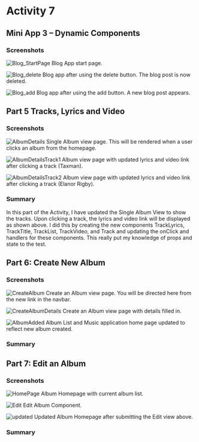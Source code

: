 # Activity 7

## Mini App 3 – Dynamic Components

### Screenshots
![Blog_StartPage](BlogStartPage.png)
Blog App start page.

![Blog_delete](BlogDelete.png)
Blog app after using the delete button. The blog post is now deleted.


![Blog_add](BlogAdd.png)
Blog app after using the add button. A new blog post appears.

## Part 5 Tracks, Lyrics and Video

### Screenshots
![AlbumDetails](AlbumDetails.png)
Single Album view page. This will be rendered when a user clicks an album from the homepage.

![AlbumDetailsTrack1](AlbumDetailsTrack1.png)
Album view page with updated lyrics and video link after clicking a track (Taxman).


![AlbumDetailsTrack2](AlbumDetailsTrack2.png)
Album view page with updated lyrics and video link after clicking a track (Elanor Rigby).

### Summary
In this part of the Activity, I have updated the Single Album View to show the tracks. Upon clicking a track, the lyrics and video link will be displayed as shown above. I did this by creating the new components TrackLyrics, TrackTitle, TrackList, TrackVideo, and Track and updating the onClick and handlers for these components. This really put my knowledge of props and state to the test.

## Part 6: Create New Album

### Screenshots
![CreateAlbum](CreateAlbum.png)
Create an Album view page. You will be directed here from the new link in the navbar.

![CreateAlbumDetails](CreateAlbumDetails.png)
Create an Album view page with details filled in.


![AlbumAdded](AlbumAdded.png)
Album List and Music application home page updated to reflect new album created.

### Summary

## Part 7: Edit an Album

### Screenshots
![HomePage](HomePage.png)
Album Homepage with current album list.

![Edit](Edit.png)
Edit Album Component.


![updated](updated.png)
Updated Album Homepage after submitting the Edit view above. 

### Summary


